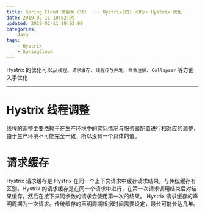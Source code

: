 ```yaml
---
title: Spring Cloud 微服务（16） --- Hystrix(四) <BR/> Hystrix 优化
date: 2019-02-11 10:02:09
updated: 2019-02-11 10:02:09
categories:
    Java
tags:
    - Hystrix
    - SpringCloud
---
```


Hystrix 的优化可以从`线程`、`请求缓存`、`线程传与并发`、`命令注解`、`Collapser` 等方面入手优化

<!-- more -->

---

# Hystrix 线程调整

线程的调整主要依赖于在生产环境中的实际情况与服务器配置进行相对应的调整，由于生产环境不可能完全一致，所以没有一个具体的值。

# 请求缓存

Hystrix 请求缓存是 Hystrix 在同一个上下文请求中缓存请求结果，与传统缓存有区别。Hystrix 的请求缓存是在同一个请求中进行，在第一次请求调用结束后对结果缓存，然后在接下来同参数的请求会使用第一次的结果。
Hystrix 请求缓存的声明周期为一次请求。传统缓存的声明周期根据时间需要设定，最长可能长达几年。


